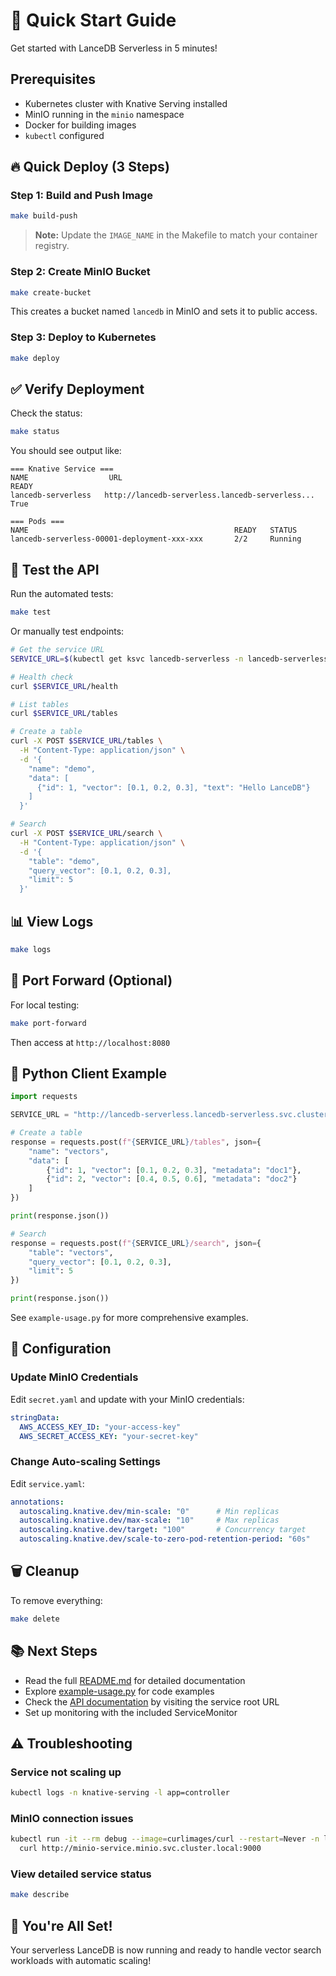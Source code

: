 # 🚀 Quick Start Guide

Get started with LanceDB Serverless in 5 minutes!

## Prerequisites

- Kubernetes cluster with Knative Serving installed
- MinIO running in the `minio` namespace
- Docker for building images
- `kubectl` configured

## 🔥 Quick Deploy (3 Steps)

### Step 1: Build and Push Image

```bash
make build-push
```

> **Note:** Update the `IMAGE_NAME` in the Makefile to match your container registry.

### Step 2: Create MinIO Bucket

```bash
make create-bucket
```

This creates a bucket named `lancedb` in MinIO and sets it to public access.

### Step 3: Deploy to Kubernetes

```bash
make deploy
```

## ✅ Verify Deployment

Check the status:

```bash
make status
```

You should see output like:

```
=== Knative Service ===
NAME                  URL                                              READY
lancedb-serverless   http://lancedb-serverless.lancedb-serverless...  True

=== Pods ===
NAME                                              READY   STATUS
lancedb-serverless-00001-deployment-xxx-xxx       2/2     Running
```

## 🧪 Test the API

Run the automated tests:

```bash
make test
```

Or manually test endpoints:

```bash
# Get the service URL
SERVICE_URL=$(kubectl get ksvc lancedb-serverless -n lancedb-serverless -o jsonpath='{.status.url}')

# Health check
curl $SERVICE_URL/health

# List tables
curl $SERVICE_URL/tables

# Create a table
curl -X POST $SERVICE_URL/tables \
  -H "Content-Type: application/json" \
  -d '{
    "name": "demo",
    "data": [
      {"id": 1, "vector": [0.1, 0.2, 0.3], "text": "Hello LanceDB"}
    ]
  }'

# Search
curl -X POST $SERVICE_URL/search \
  -H "Content-Type: application/json" \
  -d '{
    "table": "demo",
    "query_vector": [0.1, 0.2, 0.3],
    "limit": 5
  }'
```

## 📊 View Logs

```bash
make logs
```

## 🔌 Port Forward (Optional)

For local testing:

```bash
make port-forward
```

Then access at `http://localhost:8080`

## 🐍 Python Client Example

```python
import requests

SERVICE_URL = "http://lancedb-serverless.lancedb-serverless.svc.cluster.local"

# Create a table
response = requests.post(f"{SERVICE_URL}/tables", json={
    "name": "vectors",
    "data": [
        {"id": 1, "vector": [0.1, 0.2, 0.3], "metadata": "doc1"},
        {"id": 2, "vector": [0.4, 0.5, 0.6], "metadata": "doc2"}
    ]
})

print(response.json())

# Search
response = requests.post(f"{SERVICE_URL}/search", json={
    "table": "vectors",
    "query_vector": [0.1, 0.2, 0.3],
    "limit": 5
})

print(response.json())
```

See `example-usage.py` for more comprehensive examples.

## 🔧 Configuration

### Update MinIO Credentials

Edit `secret.yaml` and update with your MinIO credentials:

```yaml
stringData:
  AWS_ACCESS_KEY_ID: "your-access-key"
  AWS_SECRET_ACCESS_KEY: "your-secret-key"
```

### Change Auto-scaling Settings

Edit `service.yaml`:

```yaml
annotations:
  autoscaling.knative.dev/min-scale: "0"      # Min replicas
  autoscaling.knative.dev/max-scale: "10"     # Max replicas
  autoscaling.knative.dev/target: "100"       # Concurrency target
  autoscaling.knative.dev/scale-to-zero-pod-retention-period: "60s"
```

## 🗑️ Cleanup

To remove everything:

```bash
make delete
```

## 📚 Next Steps

- Read the full [README.md](./README.md) for detailed documentation
- Explore [example-usage.py](./example-usage.py) for code examples
- Check the [API documentation](#) by visiting the service root URL
- Set up monitoring with the included ServiceMonitor

## ⚠️ Troubleshooting

### Service not scaling up

```bash
kubectl logs -n knative-serving -l app=controller
```

### MinIO connection issues

```bash
kubectl run -it --rm debug --image=curlimages/curl --restart=Never -n lancedb-serverless -- \
  curl http://minio-service.minio.svc.cluster.local:9000
```

### View detailed service status

```bash
make describe
```

## 🎉 You're All Set!

Your serverless LanceDB is now running and ready to handle vector search workloads with automatic scaling!

